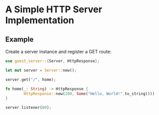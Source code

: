 # A Simple HTTP Server Implementation

## Example

Create a server instance and register a GET route:

```rust
use guest_server::{Server, HttpResponse};

let mut server = Server::new();

server.get("/", home);

fn home(_: String) -> HttpResponse {
        HttpResponse::new(200, Some("Hello, World!".to_string()))
}

server.listener(80);
```
